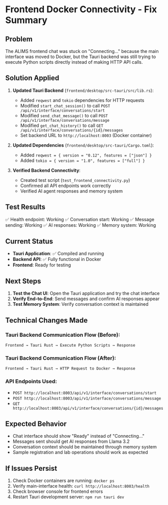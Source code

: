 # Frontend Docker Connectivity - Fix Summary

## Problem
The ALIMS frontend chat was stuck on "Connecting..." because the main interface was moved to Docker, but the Tauri backend was still trying to execute Python scripts directly instead of making HTTP API calls.

## Solution Applied
1. **Updated Tauri Backend** (`frontend/desktop/src-tauri/src/lib.rs`):
   - Added `reqwest` and `tokio` dependencies for HTTP requests
   - Modified `start_chat_session()` to call `POST /api/v1/interface/conversations/start`
   - Modified `send_chat_message()` to call `POST /api/v1/interface/conversations/message`
   - Modified `get_chat_history()` to call `GET /api/v1/interface/conversations/{id}/messages`
   - Set backend URL to `http://localhost:8003` (Docker container)

2. **Updated Dependencies** (`frontend/desktop/src-tauri/Cargo.toml`):
   - Added `reqwest = { version = "0.12", features = ["json"] }`
   - Added `tokio = { version = "1.0", features = ["full"] }`

3. **Verified Backend Connectivity**:
   - Created test script (`test_frontend_connectivity.py`)
   - Confirmed all API endpoints work correctly
   - Verified AI agent responses and memory system

## Test Results
✅ Health endpoint: Working
✅ Conversation start: Working
✅ Message sending: Working
✅ AI responses: Working
✅ Memory system: Working

## Current Status
- **Tauri Application**: ✅ Compiled and running
- **Backend API**: ✅ Fully functional in Docker
- **Frontend**: Ready for testing

## Next Steps
1. **Test the Chat UI**: Open the Tauri application and try the chat interface
2. **Verify End-to-End**: Send messages and confirm AI responses appear
3. **Test Memory System**: Verify conversation context is maintained

## Technical Changes Made

### Tauri Backend Communication Flow (Before):
```
Frontend → Tauri Rust → Execute Python Scripts → Response
```

### Tauri Backend Communication Flow (After):
```
Frontend → Tauri Rust → HTTP Request to Docker → Response
```

### API Endpoints Used:
- `POST http://localhost:8003/api/v1/interface/conversations/start`
- `POST http://localhost:8003/api/v1/interface/conversations/message`
- `GET http://localhost:8003/api/v1/interface/conversations/{id}/messages`

## Expected Behavior
- Chat interface should show "Ready" instead of "Connecting..."
- Messages sent should get AI responses from Llama 3.2
- Conversation context should be maintained through memory system
- Sample registration and lab operations should work as expected

## If Issues Persist
1. Check Docker containers are running: `docker ps`
2. Verify main-interface health: `curl http://localhost:8003/health`
3. Check browser console for frontend errors
4. Restart Tauri development server: `npm run tauri dev`
